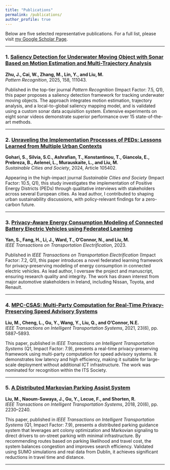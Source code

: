 ```yaml
---
title: "Publications"
permalink: /publications/
author_profile: true
---
```


Below are five selected representative publications. For a full list, please visit [my Google Scholar Page](https://scholar.google.com/citations?user=woHxot0AAAAJ&hl=en&authuser=1).

---

### 1. [Saliency Detection for Underwater Moving Object with Sonar Based on Motion Estimation and Multi-Trajectory Analysis](https://www.sciencedirect.com/science/article/abs/pii/S0031320324007945)  
**Zhu, J., Cai, W., Zhang, M., Lin, Y., and Liu, M.**  
*Pattern Recognition*, 2025, 158, 111043.

Published in the top-tier journal *Pattern Recognition* (Impact Factor: 7.5, Q1), this paper proposes a saliency detection framework for tracking underwater moving objects. The approach integrates motion estimation, trajectory analysis, and a local-to-global saliency mapping model, and is validated using a custom sonar data acquisition system. Extensive experiments on eight sonar videos demonstrate superior performance over 15 state-of-the-art methods.

---

### 2. [Unraveling the Implementation Processes of PEDs: Lessons Learned from Multiple Urban Contexts](https://www.sciencedirect.com/science/article/pii/S2210670724002300)  
**Gohari, S., Silvia, S.C., Ashrafian, T., Konstantinou, T., Giancola, E., Prebreza, B., Aelenei, L., Murauskaite, L., and Liu, M.**  
*Sustainable Cities and Society*, 2024, Article 105402.

Appearing in the high-impact journal *Sustainable Cities and Society* (Impact Factor: 10.5, Q1), this study investigates the implementation of Positive Energy Districts (PEDs) through qualitative interviews with stakeholders across several European cities. As lead author, I contributed to shaping urban sustainability discussions, with policy-relevant findings for a zero-carbon future.

---

### 3. [Privacy-Aware Energy Consumption Modeling of Connected Battery Electric Vehicles using Federated Learning](https://ieeexplore.ieee.org/document/10360167/)  
**Yan, S., Fang, H., Li, J., Ward, T., O’Connor, N., and Liu, M.**  
*IEEE Transactions on Transportation Electrification*, 2023.

Published in *IEEE Transactions on Transportation Electrification* (Impact Factor: 7.2, Q1), this paper introduces a novel federated learning framework for privacy-preserving modeling of energy consumption in connected electric vehicles. As lead author, I oversaw the project and manuscript, ensuring research quality and integrity. The work has drawn interest from major automotive stakeholders in Ireland, including Nissan, Toyota, and Renault.

---

### 4. [MPC-CSAS: Multi-Party Computation for Real-Time Privacy-Preserving Speed Advisory Systems](https://ieeexplore.ieee.org/abstract/document/9339974)  
**Liu, M., Cheng, L., Gu, Y., Wang, Y., Liu, Q., and O’Connor, N.E.**  
*IEEE Transactions on Intelligent Transportation Systems*, 2021, 23(6), pp. 5887–5893.

This paper, published in *IEEE Transactions on Intelligent Transportation Systems* (Q1, Impact Factor: 7.9), presents a real-time privacy-preserving framework using multi-party computation for speed advisory systems. It demonstrates low latency and high efficiency, making it suitable for large-scale deployment without additional ICT infrastructure. The work was nominated for recognition within the ITS Society.

---

### 5. [A Distributed Markovian Parking Assist System](https://ieeexplore.ieee.org/stamp/stamp.jsp?tp=&arnumber=8467499)  
**Liu, M., Naoum-Sawaya, J., Gu, Y., Lecue, F., and Shorten, R.**  
*IEEE Transactions on Intelligent Transportation Systems*, 2018, 20(6), pp. 2230–2240.

This paper, published in *IEEE Transactions on Intelligent Transportation Systems* (Q1, Impact Factor: 7.9), presents a distributed parking guidance system that leverages ant colony optimization and Markovian signaling to direct drivers to on-street parking with minimal infrastructure. By recommending routes based on parking likelihood and travel cost, the system balances congestion and improves search efficiency. Validated using SUMO simulations and real data from Dublin, it achieves significant reductions in travel time and distance.

---
